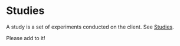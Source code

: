 # Studies

A study is a set of experiments conducted on the client. See [Studies](https://github.com/hnsvn/hns-browser/wiki/Hns-Variations-(Griffin)).

Please add to it!
